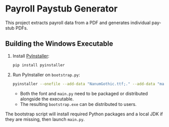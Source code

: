 # Payroll Paystub Generator

This project extracts payroll data from a PDF and generates individual pay-stub PDFs.

## Building the Windows Executable

1. Install [PyInstaller](https://pyinstaller.org/):
   ```sh
   pip install pyinstaller
   ```
2. Run PyInstaller on `bootstrap.py`:
   ```sh
   pyinstaller --onefile --add-data "NanumGothic.ttf;." --add-data "main.py;." bootstrap.py
   ```
   - Both the font and `main.py` need to be packaged or distributed alongside the executable.
   - The resulting `bootstrap.exe` can be distributed to users.

The bootstrap script will install required Python packages and a local JDK if they
are missing, then launch `main.py`.
